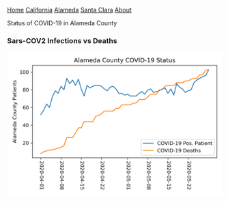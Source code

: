 [Home](README.md) [California](cali.md) [Alameda](alameda.md) [Santa Clara](sc_county.md)   [About](about.md)

Status of COVID-19 in Alameda County

### Sars-COV2 Infections vs Deaths

![Alameda infection vs deaths](../data/total_alameda_status.png)
